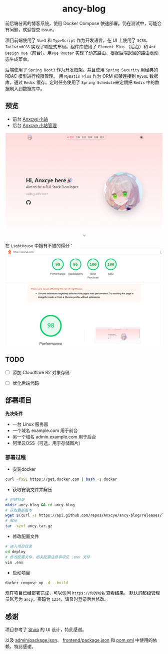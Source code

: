 <center>
    <h1>ancy-blog</h1>
</center>

前后端分离的博客系统，使用 Docker Compose 快速部署。仍在测试中，可能会有问题，欢迎提交 issue。

项目前端使用了 `Vue3` 和 `TypeScript` 作为开发语言，在 UI 上使用了 `SCSS`、`TailwindCSS` 实现了响应式布局。组件库使用了 `Element Plus` （后台）和 `Ant Design Vue`（前台）。用`Vue Router` 实现了动态路由，根据后端返回的路由表动态生成菜单。

后端使用了 `Spring Boot3` 作为开发框架。并且使用 `Spring Security` 用经典的 RBAC 模型进行权限管理。 用 `MyBatis Plus` 作为 ORM 框架连接到 `MySQL` 数据库，通过 `Redis` 缓存。定时任务使用了 `Spring Schedule`来定期把 `Redis` 中的数据刷入到数据库中。

## 预览
- 前台 [Anxcye 小站](https://anxcye.com)
- 后台 [Anxcye 小站管理](https://admin.anxcye.com)

![前台](./docs/main.png)

在 `LightHouse` 中拥有不错的得分：
![性能得分](./docs/perf.png)

## TODO
- [ ] 添加 Cloudflare R2 对象存储
- [ ] 优化后端代码


## 部署项目
**先决条件**
- 一台 Linux 服务器
- 一个域名 example.com 用于前台
- 另一个域名 admin.example.com 用于后台
- 阿里云OSS（可选，用于存储图片）

### 部署过程
- 安装docker
```sh
curl -fsSL https://get.docker.com | bash -s docker
```

- 获取安装文件并解压
```sh
# 创建目录
mkdir ancy-blog && cd ancy-blog
# 获取最新版本
wget $(curl -s https://api.github.com/repos/Anxcye/ancy-blog/releases/latest | grep "browser_download_url.*tar.gz" | cut -d : -f 2,3 | tr -d \")
# 解压
tar -xzvf ancy.tar.gz
```

- 修改配置文件
```sh
# 进入项目目录
cd deploy
# 修改配置文件，相关配置注意事项见 .env 文件
vim .env
```

- 启动项目
```sh
docker compose up -d --build
```

现在项目已经部署完成，可以访问 `https://你的域名` 查看结果。
默认的超级管理员账号为 `ancy`，密码为 `1234`，请及时登录后台修改。

## 感谢
项目参考了 [Shiro](https://github.com/innei/shiro) 的 UI 设计，特此感谢。

以及 [admin/package.json](ancy-frontend/admin/package.json)、 [frontend/package.json](ancy-frontend/frontend/package.json) 和 [pom.xml](ancy-backend/pom.xml) 中使用的依赖，特此感谢。


